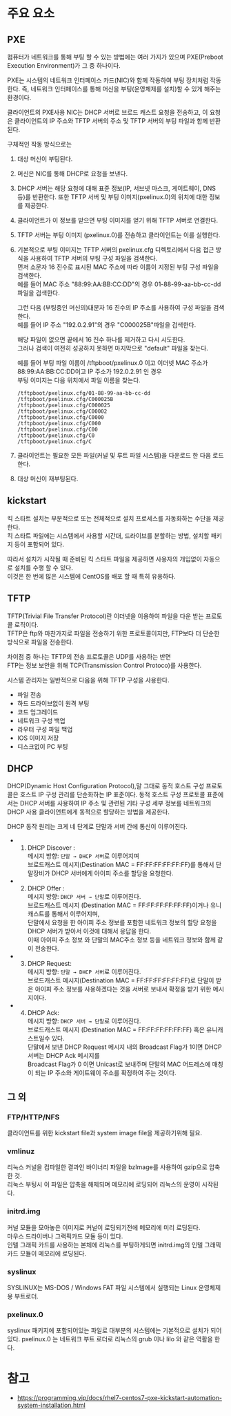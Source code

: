 # 주요 요소

## PXE
컴퓨터가 네트워크를 통해 부팅 할 수 있는 방법에는 여러 가지가 있으며 PXE(Preboot Execution Environment)가 그 중 하나이다.

PXE는 시스템의 네트워크 인터페이스 카드(NIC)와 함께 작동하여 부팅 장치처럼 작동한다.
즉, 네트워크 인터페이스를 통해 머신을 부팅(운영체제를 설치)할 수 있게 해주는 환경이다.

클라이언트의 PXE사용 NIC는 DHCP 서버로 브로드 캐스트 요청을 전송하고,
이 요청은 클라이언트의 IP 주소와 TFTP 서버의 주소 및 TFTP 서버의 부팅 파일과 함께 반환된다.

구체적인 작동 방식으로는
1. 대상 머신이 부팅된다.
2. 머신은 NIC를 통해 DHCP로 요청을 보낸다.
3. DHCP 서버는 해당 요청에 대해 표준 정보(IP, 서브넷 마스크, 게이트웨이, DNS 등)를 반환한다. 또한 TFTP 서버 및 부팅 이미지(pxelinux.0)의 위치에 대한 정보를 제공한다.
4. 클라이언트가 이 정보를 받으면 부팅 이미지를 얻기 위해 TFTP 서버로 연결한다.
5. TFTP 서버는 부팅 이미지 (pxelinux.0)를 전송하고 클라이언트는 이를 실행한다.
6. 기본적으로 부팅 이미지는 TFTP 서버의 pxelinux.cfg 디렉토리에서 다음 접근 방식을 사용하여 TFTP 서버의 부팅 구성 파일을 검색한다.<br>
   먼저 소문자 16 진수로 표시된 MAC 주소에 따라 이름이 지정된 부팅 구성 파일을 검색한다.<br>
   예를 들어 MAC 주소 "88:99:AA:BB:CC:DD"의 경우 01-88-99-aa-bb-cc-dd 파일을 검색한다.<br>

   그런 다음 (부팅중인 머신의)대문자 16 진수의 IP 주소를 사용하여 구성 파일을 검색한다. <br>
   예를 들어 IP 주소 "192.0.2.91"의 경우 "C000025B"파일을 검색한다.<br>

   해당 파일이 없으면 끝에서 16 진수 하나를 제거하고 다시 시도한다. <br>
   그러나 검색이 여전히 성공하지 못하면 마지막으로 "default" 파일을 찾는다.

   예를 들어 부팅 파일 이름이 /tftpboot/pxelinux.0 이고 이더넷 MAC 주소가 88:99:AA:BB:CC:DD이고 IP 주소가 192.0.2.91 인 경우<br>
   부팅 이미지는 다음 위치에서 파일 이름을 찾는다.
   ```
   /tftpboot/pxelinux.cfg/01-88-99-aa-bb-cc-dd
   /tftpboot/pxelinux.cfg/C000025B
   /tftpboot/pxelinux.cfg/C000025
   /tftpboot/pxelinux.cfg/C00002
   /tftpboot/pxelinux.cfg/C0000
   /tftpboot/pxelinux.cfg/C000
   /tftpboot/pxelinux.cfg/C00
   /tftpboot/pxelinux.cfg/C0
   /tftpboot/pxelinux.cfg/C
   ```
7. 클라이언트는 필요한 모든 파일(커널 및 루트 파일 시스템)을 다운로드 한 다음 로드한다.
8. 대상 머신이 재부팅된다.

## kickstart
킥 스타트 설치는 부분적으로 또는 전체적으로 설치 프로세스를 자동화하는 수단을 제공한다.<br>
킥 스타트 파일에는 시스템에서 사용할 시간대, 드라이브를 분할하는 방법, 설치할 패키지 등이 포함되어 있다.

따라서 설치가 시작될 때 준비된 킥 스타트 파일을 제공하면 사용자의 개입없이 자동으로 설치를 수행 할 수 있다.<br>
이것은 한 번에 많은 시스템에 CentOS를 배포 할 때 특히 유용하다.

## TFTP
TFTP(Trivial File Transfer Protocol)란 이더넷을 이용하여 파일을 다운 받는 프로토콜 로직이다.<br>
TFTP은 ftp와 마찬가지로 파일을 전송하기 위한 프로토콜이지만, FTP보다 더 단순한 방식으로 파일을 전송한다.<br>

차이점 중 하나는 TFTP의 전송 프로토콜은 UDP를 사용하는 반면<br> 
FTP는 정보 보안을 위해 TCP(Transmission Control Protoco)를 사용한다.

시스템 관리자는 일반적으로 다음을 위해 TFTP 구성을 사용한다.

- 파일 전송
- 하드 드라이브없이 원격 부팅
- 코드 업그레이드
- 네트워크 구성 백업
- 라우터 구성 파일 백업
- IOS 이미지 저장
- 디스크없이 PC 부팅

## DHCP
DHCP(Dynamic Host Configuration Protocol),말 그대로 동적 호스트 구성 프로토콜은 호스트 IP 구성 관리를 단순화하는 IP 표준이다.
동적 호스트 구성 프로토콜 표준에서는 DHCP 서버를 사용하여 IP 주소 및 관련된 기타 구성 세부 정보를 네트워크의 DHCP 사용 클라이언트에게 동적으로 할당하는 방법을 제공한다.

DHCP 동작 원리는 크게 네 단계로 단말과 서버 간에 통신이 이루어진다.

- 1) DHCP Discover :<br>
메시지 방향: `단말 → DHCP 서버`로 이루어지며<br>
브로드캐스트 메시지(Destination MAC = FF:FF:FF:FF:FF:FF)를 통해서 단말장비가 DHCP 서버에게 아이피 주소를 할당을 요청한다.

- 2) DHCP Offer :<br>
메시지 방향: `DHCP 서버 → 단말`로 이루어진다.<br>
브로드캐스트 메시지 (Destination MAC = FF:FF:FF:FF:FF:FF)이거나 유니캐스트를 통해서 이루어지며,<br>
단말에서 요청을 한 아이피 주소 정보를 포함한 네트워크 정보의 할당 요청을 DHCP 서버가 받아서 이것에 대해서 응답을 한다.<br>
이때 아이피 주소 정보 와 단말의 MAC주소 정보 등을 네트워크 정보와 함께 같이 전송한다.

- 3) DHCP Request:<br>
메시지 방향: `단말 → DHCP 서버`로 이루어진다.<br>
브로드캐스트 메시지(Destination MAC = FF:FF:FF:FF:FF:FF)로 단말이 받은 아이피 주소 정보를 사용하겠다는 것을 서버로 보내서 확정을 받기 위한 메시지이다.

- 4) DHCP Ack:<br>
메시지 방향: `DHCP 서버 → 단말`로 이루어진다.<br>
브로드캐스트 메시지 (Destination MAC = FF:FF:FF:FF:FF:FF) 혹은 유니캐스트일수 있다.<br>
단말에서 보낸 DHCP Request 메시지 내의 Broadcast Flag가 1이면 DHCP 서버는 DHCP Ack 메시지를<br>
Broadcast Flag가 0 이면 Unicast로 보내주며 단말의 MAC 어드레스에 매칭이 되는 IP 주소와 게이트웨이 주소를 확정하여 주는 것이다.

## 그 외

### FTP/HTTP/NFS
클라이언트를 위한 kickstart file과 system image file을 제공하기위해 필요.

### vmlinuz
리눅스 커널을 컴파일한 결과인 바이너리 파일을 bzImage를 사용하여 gzip으로 압축한 것.<br>
리눅스 부팅시 이 파일은 압축을 해제되며 메모리에 로딩되어 리눅스의 운영이 시작된다.

### initrd.img
커널 모듈을 모아놓은 이미지로 커널이 로딩되기전에 메모리에 미리 로딩된다.<br>
마우스 드라이버나 그랙픽카드 모듈 등이 있다.<br>
인텔 그래픽 카드를 사용하는 본체에 리눅스를 부팅하게되면 initrd.img의 인텔 그래픽 카드 모듈이 메모리에 로딩된다.

### syslinux
SYSLINUX는 MS-DOS / Windows FAT 파일 시스템에서 실행되는 Linux 운영체제용 부트로더.

### pxelinux.0
syslinux 패키지에 포함되어있는 파일로 대부분의 시스템에는 기본적으로 설치가 되어있다.
pxelinux.0 는 네트워크 부트 로더로 리눅스의 grub 이나 lilo 와 같은 역활을 한다.


# 참고
- https://programming.vip/docs/rhel7-centos7-pxe-kickstart-automation-system-installation.html